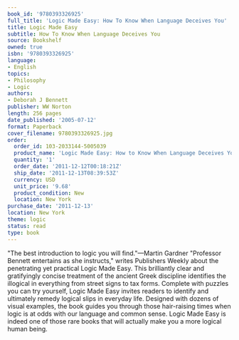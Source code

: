 ```yaml
---
book_id: '9780393326925'
full_title: 'Logic Made Easy: How To Know When Language Deceives You'
title: Logic Made Easy
subtitle: How To Know When Language Deceives You
source: Bookshelf
owned: true
isbn: '9780393326925'
language:
- English
topics:
- Philosophy
- Logic
authors:
- Deborah J Bennett
publisher: WW Norton
length: 256 pages
date_published: '2005-07-12'
format: Paperback
cover_filename: 9780393326925.jpg
order:
  order_id: 103-2033144-5005039
  product_name: 'Logic Made Easy: How to Know When Language Deceives You'
  quantity: '1'
  order_date: '2011-12-12T00:18:21Z'
  ship_date: '2011-12-13T08:39:53Z'
  currency: USD
  unit_price: '9.68'
  product_condition: New
  location: New York
purchase_date: '2011-12-13'
location: New York
theme: logic
status: read
type: book
---
```

"The best introduction to logic you will find."—Martin Gardner
"Professor Bennett entertains as she instructs," writes Publishers Weekly about the penetrating yet practical Logic Made Easy. This brilliantly clear and gratifyingly concise treatment of the ancient Greek discipline identifies the illogical in everything from street signs to tax forms. Complete with puzzles you can try yourself, Logic Made Easy invites readers to identify and ultimately remedy logical slips in everyday life. Designed with dozens of visual examples, the book guides you through those hair-raising times when logic is at odds with our language and common sense. Logic Made Easy is indeed one of those rare books that will actually make you a more logical human being.
